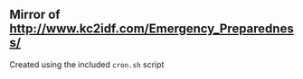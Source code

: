 ## Mirror of http://www.kc2idf.com/Emergency_Preparedness/

Created using the included `cron.sh` script
